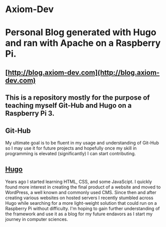 # Axiom-Dev
# Personal Blog generated with Hugo and ran with Apache on a Raspberry Pi.
## [http://blog.axiom-dev.com](http://blog.axiom-dev.com)

## This is a repository mostly for the purpose of teaching myself Git-Hub and Hugo on a Raspberry Pi 3. 

## Git-Hub

My ultimate goal is to be fluent in my usage  and understanding of Git-Hub so I may use it for future projects and hopefully once my skill in programming
is elevated (significantly) I can start contributing. 

## [Hugo](https://gohugo.io/)

Years ago I started learning HTML, CSS, and some JavaScipt. I quickly found more interest in creating the final product of a website and moved to 
WordPress, a well known and commonly used CMS. Since then and after creating various websites on hosted servers I recently stumbled across Hugo while 
searching for a more light-weight solution that could run on a Raspberry Pi without difficulty. I'm hoping to gain further understanding of the framework 
and use it as a blog for my future endavors as I start my journey in computer sciences. 


